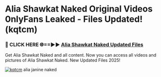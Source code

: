 # Alia Shawkat Naked Original Videos 0nlyFans Leaked - Files Updated! (kqtcm)

<h3>🔴 CLICK HERE 🌐==►► <a href="https://tinyurl.com/yckcrads" rel="nofollow">Alia Shawkat Naked Updated Files</a></h3>

Get Alia Shawkat Naked and all content. Now you can access all videos and pictures of Alia Shawkat Naked. New Updated Files 2025!

[![kqtcm](https://i.imgur.com/hpKpOFt.gif)](https://tinyurl.com/yckcrads)
alia janine naked